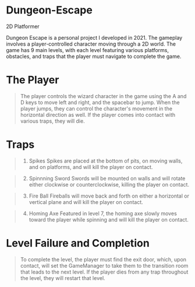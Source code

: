 # Dungeon-Escape
2D Platformer

Dungeon Escape is a personal project I developed in 2021. The gameplay involves a player-controlled character moving through a 2D world. The game has 9 main levels, with each level featuring various platforms, obstacles, and traps that the player must navigate to complete the game.

# The Player
> The player controls the wizard character in the game using the A and D keys to move left and right, and the spacebar to jump. When the player jumps, they can control the character's movement in the horizontal direction as well. If the player comes into contact with various traps, they will die.

# Traps 
> 1. Spikes
> Spikes are placed at the bottom of pits, on moving walls, and on platforms, and will kill the player on contact.

> 2. Spinnning Sword
> Swords will be mounted on walls and will rotate either clockwise or counterclockwise, killing the player on contact.

> 3. Fire Ball
> Fireballs will move back and forth on either a horizontal or vertical plane and will kill the player on contact.

> 4. Homing Axe
> Featured in level 7, the homing axe slowly moves toward the player while spinning and will kill the player on contact.

# Level Failure and Completion
> To complete the level, the player must find the exit door, which, upon contact, will set the GameManager to take them to the transition room that leads to the next level. If the player dies from any trap throughout the level, they will restart that level.

